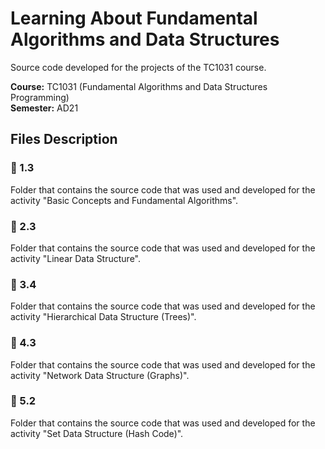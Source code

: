 # Learning About Fundamental Algorithms and Data Structures

Source code developed for the projects of the TC1031 course.

**Course:** TC1031 (Fundamental Algorithms and Data Structures Programming) <br>
**Semester:** AD21

## Files Description

### 📁 1.3

Folder that contains the source code that was used and developed for the activity "Basic Concepts and Fundamental Algorithms".

### 📁 2.3

Folder that contains the source code that was used and developed for the activity "Linear Data Structure".

### 📁 3.4

Folder that contains the source code that was used and developed for the activity "Hierarchical Data Structure (Trees)".

### 📁 4.3

Folder that contains the source code that was used and developed for the activity "Network Data Structure (Graphs)".

### 📁 5.2

Folder that contains the source code that was used and developed for the activity "Set Data Structure (Hash Code)".
